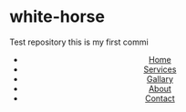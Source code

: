 # white-horse
Test repository
this is my first commi
<!DOCTYPE html>
<html>
	<head>
		<title>Web Site</title>
	<head>
	<body>
		<header>
			<div class="main">
				<ul>
					<li><a href="#Home">Home</a></li>
					<li><a href="#Home">Services</a></li>
					<li><a href="#Home">Gallary</a></li>
					<li><a href="#Home">About</a></li>
					<li><a href="#Home">Contact</a></li>
				<ul>
			</div>
		</header>
	</body>
</html>
